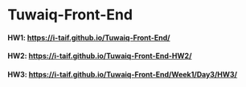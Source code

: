 # Tuwaiq-Front-End
#### HW1: https://i-taif.github.io/Tuwaiq-Front-End/
#### HW2: https://i-taif.github.io/Tuwaiq-Front-End-HW2/
#### HW3: https://i-taif.github.io/Tuwaiq-Front-End/Week1/Day3/HW3/
